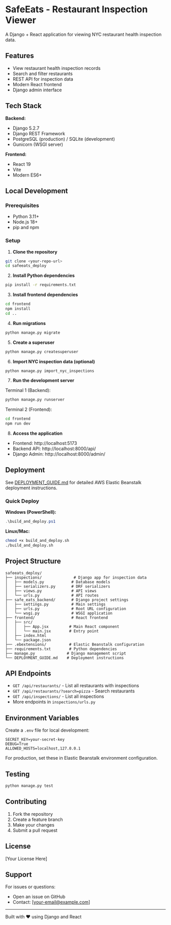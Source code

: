# SafeEats - Restaurant Inspection Viewer

A Django + React application for viewing NYC restaurant health inspection data.

## Features

- View restaurant health inspection records
- Search and filter restaurants
- REST API for inspection data
- Modern React frontend
- Django admin interface

## Tech Stack

**Backend:**
- Django 5.2.7
- Django REST Framework
- PostgreSQL (production) / SQLite (development)
- Gunicorn (WSGI server)

**Frontend:**
- React 19
- Vite
- Modern ES6+

## Local Development

### Prerequisites

- Python 3.11+
- Node.js 18+
- pip and npm

### Setup

1. **Clone the repository**
```bash
git clone <your-repo-url>
cd safeeats_deploy
```

2. **Install Python dependencies**
```bash
pip install -r requirements.txt
```

3. **Install frontend dependencies**
```bash
cd frontend
npm install
cd ..
```

4. **Run migrations**
```bash
python manage.py migrate
```

5. **Create a superuser**
```bash
python manage.py createsuperuser
```

6. **Import NYC inspection data (optional)**
```bash
python manage.py import_nyc_inspections
```

7. **Run the development server**

Terminal 1 (Backend):
```bash
python manage.py runserver
```

Terminal 2 (Frontend):
```bash
cd frontend
npm run dev
```

8. **Access the application**
- Frontend: http://localhost:5173
- Backend API: http://localhost:8000/api/
- Django Admin: http://localhost:8000/admin/

## Deployment

See [DEPLOYMENT_GUIDE.md](DEPLOYMENT_GUIDE.md) for detailed AWS Elastic Beanstalk deployment instructions.

### Quick Deploy

**Windows (PowerShell):**
```powershell
.\build_and_deploy.ps1
```

**Linux/Mac:**
```bash
chmod +x build_and_deploy.sh
./build_and_deploy.sh
```

## Project Structure

```
safeeats_deploy/
├── inspections/              # Django app for inspection data
│   ├── models.py            # Database models
│   ├── serializers.py       # DRF serializers
│   ├── views.py             # API views
│   └── urls.py              # API routes
├── safe_eats_backend/       # Django project settings
│   ├── settings.py          # Main settings
│   ├── urls.py              # Root URL configuration
│   └── wsgi.py              # WSGI application
├── frontend/                # React frontend
│   ├── src/
│   │   ├── App.jsx         # Main React component
│   │   └── main.jsx        # Entry point
│   ├── index.html
│   └── package.json
├── .ebextensions/          # Elastic Beanstalk configuration
├── requirements.txt        # Python dependencies
├── manage.py              # Django management script
└── DEPLOYMENT_GUIDE.md    # Deployment instructions
```

## API Endpoints

- `GET /api/restaurants/` - List all restaurants with inspections
- `GET /api/restaurants/?search=pizza` - Search restaurants
- `GET /api/inspections/` - List all inspections
- More endpoints in `inspections/urls.py`

## Environment Variables

Create a `.env` file for local development:

```env
SECRET_KEY=your-secret-key
DEBUG=True
ALLOWED_HOSTS=localhost,127.0.0.1
```

For production, set these in Elastic Beanstalk environment configuration.

## Testing

```bash
python manage.py test
```

## Contributing

1. Fork the repository
2. Create a feature branch
3. Make your changes
4. Submit a pull request

## License

[Your License Here]

## Support

For issues or questions:
- Open an issue on GitHub
- Contact: [your-email@example.com]

---

Built with ❤️ using Django and React

